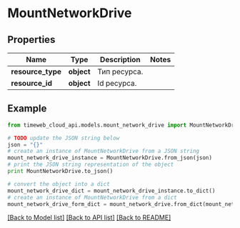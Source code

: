 # MountNetworkDrive


## Properties
Name | Type | Description | Notes
------------ | ------------- | ------------- | -------------
**resource_type** | **object** | Тип ресурса. | 
**resource_id** | **object** | Id ресурса. | 

## Example

```python
from timeweb_cloud_api.models.mount_network_drive import MountNetworkDrive

# TODO update the JSON string below
json = "{}"
# create an instance of MountNetworkDrive from a JSON string
mount_network_drive_instance = MountNetworkDrive.from_json(json)
# print the JSON string representation of the object
print MountNetworkDrive.to_json()

# convert the object into a dict
mount_network_drive_dict = mount_network_drive_instance.to_dict()
# create an instance of MountNetworkDrive from a dict
mount_network_drive_form_dict = mount_network_drive.from_dict(mount_network_drive_dict)
```
[[Back to Model list]](../README.md#documentation-for-models) [[Back to API list]](../README.md#documentation-for-api-endpoints) [[Back to README]](../README.md)


